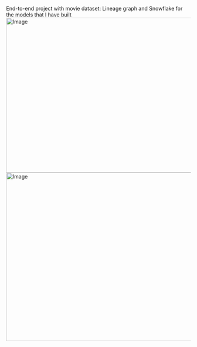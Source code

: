 End-to-end project with movie dataset: Lineage graph and Snowflake for the models that I have built 
<img width="929" height="422" alt="Image" src="https://github.com/user-attachments/assets/9f55dbb6-4bca-4a1c-ad7f-4de3bed2f039" />
<img width="955" height="459" alt="Image" src="https://github.com/user-attachments/assets/f30fa998-1d58-4a08-b845-e36e5c1c0407" />
